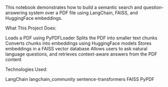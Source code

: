 This notebook demonstrates how to build a semantic search and question-answering system over a PDF file using LangChain, FAISS, and HuggingFace embeddings.



What This Project Does: 


Loads a PDF using PyPDFLoader
Splits the PDF into smaller text chunks
Converts chunks into embeddings using HuggingFace models
Stores embeddings in a FAISS vector database
Allows users to ask natural language questions, and retrieves context-aware answers from the PDF content

Technologies Used:


LangChain
langchain_community
sentence-transformers
FAISS
PyPDF
